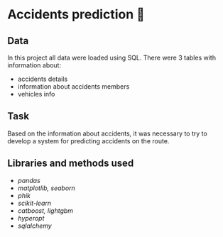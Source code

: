 # Accidents prediction 🚗

## Data

In this project all data were loaded using SQL. There were 3 tables with information about:

- accidents details
- information about accidents members
- vehicles info

## Task

Based on the information about accidents, it was necessary to try to develop a system for predicting accidents on the route.

## Libraries and methods used

- *pandas*
- *matplotlib, seaborn*
- *phik*
- *scikit-learn*
- *catboost, lightgbm*
- *hyperopt*
- *sqlalchemy*
